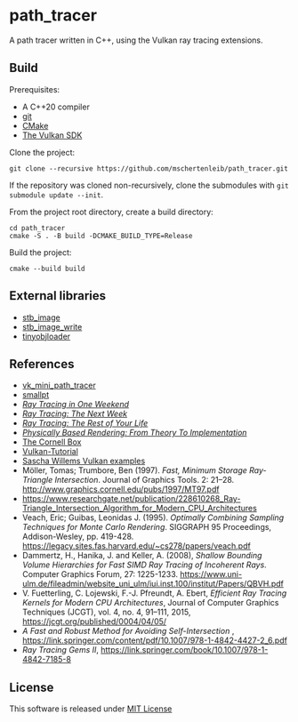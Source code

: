 # path_tracer

A path tracer written in C++, using the Vulkan ray tracing extensions.

## Build

Prerequisites:

- A C++20 compiler
- [git](https://git-scm.com)
- [CMake](https://cmake.org)
- [The Vulkan SDK](https://www.lunarg.com/vulkan-sdk)

Clone the project:

```
git clone --recursive https://github.com/mschertenleib/path_tracer.git
```

If the repository was cloned non-recursively, clone the submodules with `git submodule update --init`.

From the project root directory, create a build directory:

```
cd path_tracer
cmake -S . -B build -DCMAKE_BUILD_TYPE=Release
```

Build the project:

```
cmake --build build
```

## External libraries

- [stb_image](https://github.com/nothings/stb)
- [stb_image_write](https://github.com/nothings/stb)
- [tinyobjloader](https://github.com/tinyobjloader/tinyobjloader)

## References

- [vk_mini_path_tracer](https://github.com/nvpro-samples/vk_mini_path_tracer)
- [smallpt](http://www.kevinbeason.com/smallpt)
- [_Ray Tracing in One Weekend_](https://raytracing.github.io/books/RayTracingInOneWeekend.html)
- [_Ray Tracing: The Next Week_](https://raytracing.github.io/books/RayTracingTheNextWeek.html)
- [_Ray Tracing: The Rest of Your
  Life_](https://raytracing.github.io/books/RayTracingTheRestOfYourLife.html)
- [_Physically Based Rendering: From Theory To Implementation_](https://pbr-book.org)
- [The Cornell Box](http://www.graphics.cornell.edu/online/box)
- [Vulkan-Tutorial](https://vulkan-tutorial.com)
- [Sascha Willems Vulkan examples](https://github.com/SaschaWillems/Vulkan)
- Möller, Tomas; Trumbore, Ben (1997). _Fast, Minimum Storage Ray-Triangle Intersection_. Journal of
  Graphics Tools. 2: 21–28. http://www.graphics.cornell.edu/pubs/1997/MT97.pdf
- https://www.researchgate.net/publication/228610268_Ray-Triangle_Intersection_Algorithm_for_Modern_CPU_Architectures
- Veach, Eric; Guibas, Leonidas J. (1995). _Optimally Combining Sampling Techniques for Monte Carlo
  Rendering_. SIGGRAPH 95 Proceedings, Addison-Wesley, pp.
  419-428. https://legacy.sites.fas.harvard.edu/~cs278/papers/veach.pdf
- Dammertz, H., Hanika, J. and Keller, A. (2008), _Shallow Bounding Volume Hierarchies for Fast SIMD
  Ray Tracing of Incoherent Rays_. Computer Graphics Forum, 27:
  1225-1233. https://www.uni-ulm.de/fileadmin/website_uni_ulm/iui.inst.100/institut/Papers/QBVH.pdf
- V. Fuetterling, C. Lojewski, F.-J. Pfreundt, A. Ebert, _Efficient Ray Tracing Kernels for Modern
  CPU Architectures_, Journal of Computer Graphics Techniques (JCGT), vol. 4, no. 4, 91–111,
  2015, https://jcgt.org/published/0004/04/05/
- _A Fast and Robust Method for Avoiding Self-Intersection_
  , https://link.springer.com/content/pdf/10.1007/978-1-4842-4427-2_6.pdf
- _Ray Tracing Gems II_, https://link.springer.com/book/10.1007/978-1-4842-7185-8

## License

This software is released under [MIT License](LICENSE)
